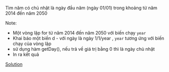 Tìm năm có chủ nhật là ngày đầu năm (ngày 01/01) trong khoảng từ năm 2014 đến năm 2050

Note:
- Một vòng lặp for từ năm 2014 đến năm 2050 với biến chạy `year`
- Khai báo một biến d - với ngày là ngày 1/1/year , `year` tương ứng với biến chạy của vòng lặp
- sử dụng hàm getDay(), nếu trả về giá trị bằng 0 thì là ngày chủ nhật
- In ra kết quả

[Solution](https://github.com/huytm/Javascript/blob/master/Solution/solution5)
